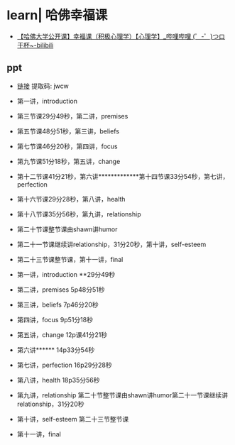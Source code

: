 # learn| 哈佛幸福课

- [【哈佛大学公开课】幸福课（积极心理学）【心理学】_哔哩哔哩 (゜-゜)つロ 干杯~-bilibili](https://www.bilibili.com/video/BV1kx411S7ZU)

## ppt

- [链接](https://pan.baidu.com/s/1mK_G2f6xt_67ijf2dNGvUg) 提取码: jwcw
- 第一讲，introduction
- 第三节课29分49秒，第二讲，premises
- 第五节课48分51秒，第三讲，beliefs
- 第七节课46分20秒，第四讲，focus
- 第九节课51分18秒，第五讲，change
- 第十二节课41分21秒，第六讲*************第十四节课33分54秒，第七讲，perfection
- 第十六节课29分28秒，第八讲，health
- 第十八节课35分56秒，第九讲，relationship
- 第二十节课整节课由shawn讲humor
- 第二十一节课继续讲relationship，31分20秒，第十讲，self-esteem
- 第二十三节课整节课，第十一讲，final

- 第一讲，introduction **29分49秒
- 第二讲，premises 5p48分51秒
- 第三讲，beliefs 7p46分20秒
- 第四讲，focus 9p51分18秒
- 第五讲，change 12p课41分21秒
- 第六讲****** 14p33分54秒
- 第七讲，perfection 16p29分28秒
- 第八讲，health 18p35分56秒
- 第九讲，relationship 第二十节整节课由shawn讲humor第二十一节课继续讲relationship，31分20秒
- 第十讲，self-esteem 第二十三节整节课
- 第十一讲，final
